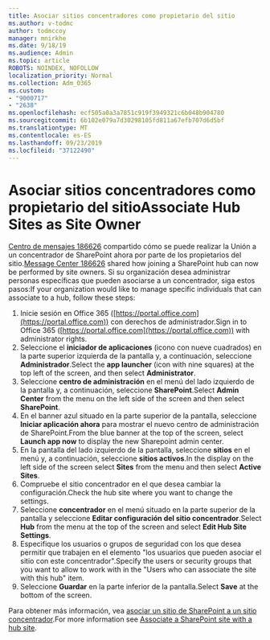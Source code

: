 ```yaml
---
title: Asociar sitios concentradores como propietario del sitio
ms.author: v-todmc
author: todmccoy
manager: mnirkhe
ms.date: 9/18/19
ms.audience: Admin
ms.topic: article
ROBOTS: NOINDEX, NOFOLLOW
localization_priority: Normal
ms.collection: Adm_O365
ms.custom:
- "9000717"
- "2638"
ms.openlocfilehash: ecf505a0a3a7851c919f3949321c6b048b904780
ms.sourcegitcommit: 6b102e079a7d30298105fd811a67efb707d6d5bf
ms.translationtype: MT
ms.contentlocale: es-ES
ms.lasthandoff: 09/23/2019
ms.locfileid: "37122490"
---
```

# <a name="associate-hub-sites-as-site-owner"></a><span data-ttu-id="b0dbc-102">Asociar sitios concentradores como propietario del sitio</span><span class="sxs-lookup"><span data-stu-id="b0dbc-102">Associate Hub Sites as Site Owner</span></span>

<span data-ttu-id="b0dbc-103">[Centro de mensajes 186626](https://admin.microsoft.com/Adminportal/Home?source=applauncher#/MessageCenter?id=MC186626) compartido cómo se puede realizar la Unión a un concentrador de SharePoint ahora por parte de los propietarios del sitio.</span><span class="sxs-lookup"><span data-stu-id="b0dbc-103">[Message Center 186626](https://admin.microsoft.com/Adminportal/Home?source=applauncher#/MessageCenter?id=MC186626) shared how joining a SharePoint hub can now be performed by site owners.</span></span> <span data-ttu-id="b0dbc-104">Si su organización desea administrar personas específicas que pueden asociarse a un concentrador, siga estos pasos:</span><span class="sxs-lookup"><span data-stu-id="b0dbc-104">If your organization would like to manage specific individuals that can associate to a hub, follow these steps:</span></span> 

1. <span data-ttu-id="b0dbc-105">Inicie sesión en Office 365 ([https://portal.office.com](https://portal.office.com)) con derechos de administrador.</span><span class="sxs-lookup"><span data-stu-id="b0dbc-105">Sign in to Office 365 ([https://portal.office.com](https://portal.office.com)) with administrator rights.</span></span>
2. <span data-ttu-id="b0dbc-106">Seleccione el **iniciador de aplicaciones** (icono con nueve cuadrados) en la parte superior izquierda de la pantalla y, a continuación, seleccione **Administrador**.</span><span class="sxs-lookup"><span data-stu-id="b0dbc-106">Select the **app launcher** (icon with nine squares) at the top left of the screen, and then select **Administrator**.</span></span>
3. <span data-ttu-id="b0dbc-107">Seleccione **centro de administración** en el menú del lado izquierdo de la pantalla y, a continuación, seleccione **SharePoint**.</span><span class="sxs-lookup"><span data-stu-id="b0dbc-107">Select **Admin Center** from the menu on the left side of the screen and then select **SharePoint**.</span></span>
4. <span data-ttu-id="b0dbc-108">En el banner azul situado en la parte superior de la pantalla, seleccione **Iniciar aplicación ahora** para mostrar el nuevo centro de administración de SharePoint.</span><span class="sxs-lookup"><span data-stu-id="b0dbc-108">From the blue banner at the top of the screen, select **Launch app now** to display the new Sharepoint admin center.</span></span>
5. <span data-ttu-id="b0dbc-109">En la pantalla del lado izquierdo de la pantalla, seleccione **sitios** en el menú y, a continuación, seleccione **sitios activos**.</span><span class="sxs-lookup"><span data-stu-id="b0dbc-109">In the display on the left side of the screen select **Sites** from the menu and then select **Active Sites**.</span></span>
6. <span data-ttu-id="b0dbc-110">Compruebe el sitio concentrador en el que desea cambiar la configuración.</span><span class="sxs-lookup"><span data-stu-id="b0dbc-110">Check the hub site where you want to change the settings.</span></span>
7. <span data-ttu-id="b0dbc-111">Seleccione **concentrador** en el menú situado en la parte superior de la pantalla y seleccione **Editar configuración del sitio concentrador**.</span><span class="sxs-lookup"><span data-stu-id="b0dbc-111">Select **Hub** from the menu at the top of the screen and select **Edit Hub Site Settings**.</span></span>
8. <span data-ttu-id="b0dbc-112">Especifique los usuarios o grupos de seguridad con los que desea permitir que trabajen en el elemento "los usuarios que pueden asociar el sitio con este concentrador".</span><span class="sxs-lookup"><span data-stu-id="b0dbc-112">Specify the users or security groups that you want to allow to work with in the "Users who can associate the site with this hub" item.</span></span>
9. <span data-ttu-id="b0dbc-113">Seleccione **Guardar** en la parte inferior de la pantalla.</span><span class="sxs-lookup"><span data-stu-id="b0dbc-113">Select **Save** at the bottom of the screen.</span></span>

<span data-ttu-id="b0dbc-114">Para obtener más información, vea [asociar un sitio de SharePoint a un sitio concentrador](https://support.office.com/article/associate-a-sharepoint-site-with-a-hub-site-ae0009fd-af04-4d3d-917d-88edb43efc05).</span><span class="sxs-lookup"><span data-stu-id="b0dbc-114">For more information see [Associate a SharePoint site with a hub site](https://support.office.com/article/associate-a-sharepoint-site-with-a-hub-site-ae0009fd-af04-4d3d-917d-88edb43efc05).</span></span> 